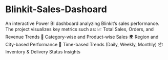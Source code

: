 # Blinkit-Sales-Dashoard
An interactive Power BI dashboard analyzing Blinkit’s sales performance. The project visualizes key metrics such as:  📈 Total Sales, Orders, and Revenue Trends  🛒 Category-wise and Product-wise Sales  🌍 Region and City-based Performance  📅 Time-based Trends (Daily, Weekly, Monthly)  📦 Inventory &amp; Delivery Status Insights
